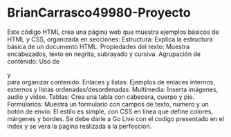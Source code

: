 # BrianCarrasco49980-Proyecto
Este código HTML crea una página web que muestra ejemplos básicos de HTML y CSS, organizada en secciones:
Estructura: Explica la estructura básica de un documento HTML. Propiedades del texto: Muestra encabezados, texto en negrita, subrayado y cursiva. Agrupación de contenido: Uso de <div> y <article> para organizar contenido. Enlaces y listas: Ejemplos de enlaces internos, externos y listas ordenadas/desordenadas. Multimedia: Inserta imágenes, audio y video. Tablas: Crea una tabla con cabecera, cuerpo y pie. Formularios: Muestra un formulario con campos de texto, número y un botón de envío.
El estilo es simple, con CSS en línea que define colores, márgenes y bordes. Se debe darle a Go Live con el codigo presentado en el index y se vera la pagina realizada a la perfeccion.
